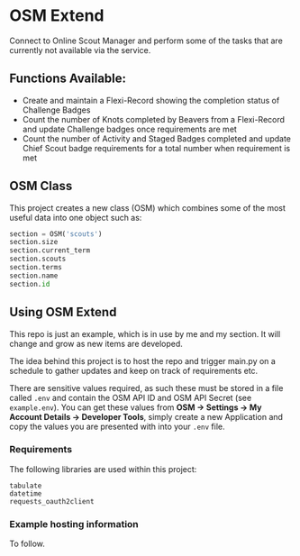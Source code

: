 # OSM Extend

Connect to Online Scout Manager and perform some of the tasks that are currently not available via the service.

## Functions Available:
* Create and maintain a Flexi-Record showing the completion status of Challenge Badges
* Count the number of Knots completed by Beavers from a Flexi-Record and update Challenge badges once requirements are met
* Count the number of Activity and Staged Badges completed and update Chief Scout badge requirements for a total number when requirement is met

## OSM Class
This project creates a new class (OSM) which combines some of the most useful data into one object such as:

``` python
section = OSM('scouts')
section.size
section.current_term
section.scouts
section.terms
section.name
section.id
```

## Using OSM Extend
This repo is just an example, which is in use by me and my section. It will change and grow as new items are developed. 

The idea behind this project is to host the repo and trigger main.py on a schedule to gather updates and keep on track of requirements etc.

There are sensitive values required, as such these must be stored in a file called `.env` and contain the OSM API ID and OSM API Secret (see `example.env`). You can get these values from **OSM -> Settings -> My Account Details -> Developer Tools**, simply create a new Application and copy the values you are presented with into your `.env` file.

### Requirements
The following libraries are used within this project:
```
tabulate
datetime
requests_oauth2client
```

### Example hosting information
To follow.